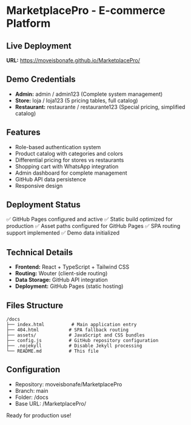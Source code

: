 # MarketplacePro - E-commerce Platform

## Live Deployment
**URL:** https://moveisbonafe.github.io/MarketplacePro/

## Demo Credentials
- **Admin:** admin / admin123 (Complete system management)
- **Store:** loja / loja123 (5 pricing tables, full catalog)
- **Restaurant:** restaurante / restaurante123 (Special pricing, simplified catalog)

## Features
- Role-based authentication system
- Product catalog with categories and colors
- Differential pricing for stores vs restaurants
- Shopping cart with WhatsApp integration
- Admin dashboard for complete management
- GitHub API data persistence
- Responsive design

## Deployment Status
✅ GitHub Pages configured and active
✅ Static build optimized for production
✅ Asset paths configured for GitHub Pages
✅ SPA routing support implemented
✅ Demo data initialized

## Technical Details
- **Frontend:** React + TypeScript + Tailwind CSS
- **Routing:** Wouter (client-side routing)
- **Data Storage:** GitHub API integration
- **Deployment:** GitHub Pages (static hosting)

## Files Structure
```
/docs
├── index.html          # Main application entry
├── 404.html           # SPA fallback routing
├── assets/            # JavaScript and CSS bundles
├── config.js          # GitHub repository configuration
├── .nojekyll          # Disable Jekyll processing
└── README.md          # This file
```

## Configuration
- Repository: moveisbonafe/MarketplacePro
- Branch: main
- Folder: /docs
- Base URL: /MarketplacePro/

Ready for production use!
